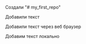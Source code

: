 Создали "# my_first_repo" 

Добавили текст

Добавили текст через веб браузер

Добавим текcт локально

